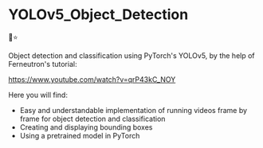 # YOLOv5_Object_Detection 
:rocket::star:

Object detection and classification using PyTorch's YOLOv5, by the help of Ferneutron's tutorial: 

https://www.youtube.com/watch?v=qrP43kC_NOY

Here you will find:

* Easy and understandable implementation of running videos frame by frame for object detection and classification
* Creating and displaying bounding boxes 
* Using a pretrained model in PyTorch



